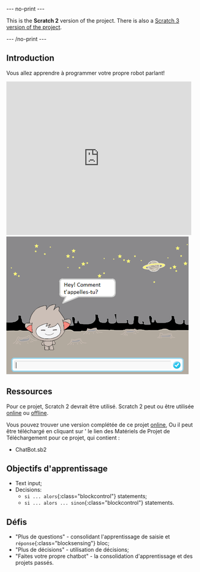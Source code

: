 --- no-print ---

This is the **Scratch 2** version of the project. There is also a [Scratch 3 version of the project](https://projects.raspberrypi.org/fr-FR/projects/chatbot).
 

--- /no-print ---

## Introduction

Vous allez apprendre à programmer votre propre robot parlant!

<div class="scratch-preview">
 <iframe allowtransparency="true" width="485" height="402" src="https://scratch.mit.edu/projects/embed/26762091/?autostart=false" frameborder="0"></iframe>
 <img src="images/chatbot-final.png">
</div>

## Ressources
Pour ce projet, Scratch 2 devrait être utilisé. Scratch 2 peut ou être utilisée <a href="http://scratch.mit.edu/projects/editor/">online</a> ou <a href="http://scratch.mit.edu/scratch2download/">offline</a>.

Vous pouvez trouver une version complétée de ce projet <a href="http://scratch.mit.edu/projects/26762091/#editor">online</a>, Ou il peut être téléchargé en cliquant sur ' le lien des Matériels de Projet de Téléchargement pour ce projet, qui contient :

+ ChatBot.sb2

## Objectifs d'apprentissage
+ Text input;
+ Decisions:
	+ `si ... alors`{:class="blockcontrol"} statements;
	+ `si ... alors ... sinon`{:class="blockcontrol"} statements.

## Défis
+ "Plus de questions" - consolidant l'apprentissage de saisie et `réponse`{:class="blocksensing"} bloc;
+ "Plus de décisions" - utilisation de décisions;
+ "Faites votre propre chatbot" - la consolidation d'apprentissage et des projets passés.
